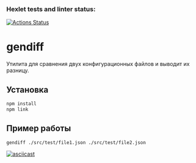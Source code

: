 ### Hexlet tests and linter status:

[![Actions Status](https://github.com/Anakharsis9/frontend-project-46/actions/workflows/hexlet-check.yml/badge.svg)](https://github.com/Anakharsis9/frontend-project-46/actions)

# gendiff

Утилита для сравнения двух конфигурационных файлов и выводит их разницу.

## Установка

```sh
npm install
npm link
```

## Пример работы

```sh
gendiff ./src/test/file1.json ./src/test/file2.json
```

[![asciicast](https://asciinema.org/a/3GGXaoJOeHSaZYVBFVuDsqYUR.svg)](https://asciinema.org/a/3GGXaoJOeHSaZYVBFVuDsqYUR)
